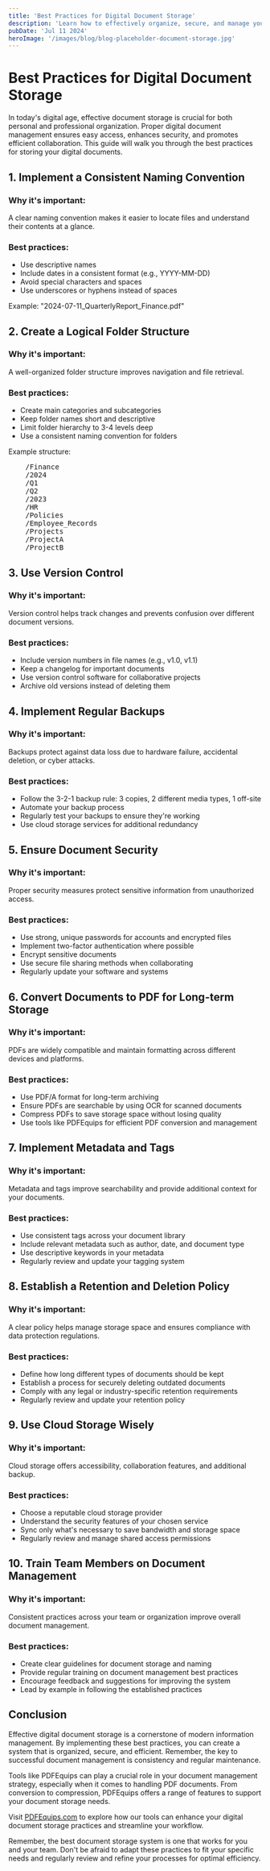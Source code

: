 ```yaml
---
title: 'Best Practices for Digital Document Storage'
description: 'Learn how to effectively organize, secure, and manage your digital documents for optimal accessibility and longevity'
pubDate: 'Jul 11 2024'
heroImage: '/images/blog/blog-placeholder-document-storage.jpg'
---
```


# Best Practices for Digital Document Storage

In today's digital age, effective document storage is crucial for both personal and professional organization. Proper digital document management ensures easy access, enhances security, and promotes efficient collaboration. This guide will walk you through the best practices for storing your digital documents.

## 1. Implement a Consistent Naming Convention

### Why it's important:
A clear naming convention makes it easier to locate files and understand their contents at a glance.

### Best practices:
- Use descriptive names
- Include dates in a consistent format (e.g., YYYY-MM-DD)
- Avoid special characters and spaces
- Use underscores or hyphens instead of spaces

Example: "2024-07-11_QuarterlyReport_Finance.pdf"

## 2. Create a Logical Folder Structure

### Why it's important:
A well-organized folder structure improves navigation and file retrieval.

### Best practices:
- Create main categories and subcategories
- Keep folder names short and descriptive
- Limit folder hierarchy to 3-4 levels deep
- Use a consistent naming convention for folders

Example structure:

<pre>
    /Finance
    /2024
    /Q1
    /Q2
    /2023
    /HR
    /Policies
    /Employee_Records
    /Projects
    /ProjectA
    /ProjectB
</pre>

## 3. Use Version Control

### Why it's important:
Version control helps track changes and prevents confusion over different document versions.

### Best practices:
- Include version numbers in file names (e.g., v1.0, v1.1)
- Keep a changelog for important documents
- Use version control software for collaborative projects
- Archive old versions instead of deleting them

## 4. Implement Regular Backups

### Why it's important:
Backups protect against data loss due to hardware failure, accidental deletion, or cyber attacks.

### Best practices:
- Follow the 3-2-1 backup rule: 3 copies, 2 different media types, 1 off-site
- Automate your backup process
- Regularly test your backups to ensure they're working
- Use cloud storage services for additional redundancy

## 5. Ensure Document Security

### Why it's important:
Proper security measures protect sensitive information from unauthorized access.

### Best practices:
- Use strong, unique passwords for accounts and encrypted files
- Implement two-factor authentication where possible
- Encrypt sensitive documents
- Use secure file sharing methods when collaborating
- Regularly update your software and systems

## 6. Convert Documents to PDF for Long-term Storage

### Why it's important:
PDFs are widely compatible and maintain formatting across different devices and platforms.

### Best practices:
- Use PDF/A format for long-term archiving
- Ensure PDFs are searchable by using OCR for scanned documents
- Compress PDFs to save storage space without losing quality
- Use tools like PDFEquips for efficient PDF conversion and management

## 7. Implement Metadata and Tags

### Why it's important:
Metadata and tags improve searchability and provide additional context for your documents.

### Best practices:
- Use consistent tags across your document library
- Include relevant metadata such as author, date, and document type
- Use descriptive keywords in your metadata
- Regularly review and update your tagging system

## 8. Establish a Retention and Deletion Policy

### Why it's important:
A clear policy helps manage storage space and ensures compliance with data protection regulations.

### Best practices:
- Define how long different types of documents should be kept
- Establish a process for securely deleting outdated documents
- Comply with any legal or industry-specific retention requirements
- Regularly review and update your retention policy

## 9. Use Cloud Storage Wisely

### Why it's important:
Cloud storage offers accessibility, collaboration features, and additional backup.

### Best practices:
- Choose a reputable cloud storage provider
- Understand the security features of your chosen service
- Sync only what's necessary to save bandwidth and storage space
- Regularly review and manage shared access permissions

## 10. Train Team Members on Document Management

### Why it's important:
Consistent practices across your team or organization improve overall document management.

### Best practices:
- Create clear guidelines for document storage and naming
- Provide regular training on document management best practices
- Encourage feedback and suggestions for improving the system
- Lead by example in following the established practices

## Conclusion

Effective digital document storage is a cornerstone of modern information management. By implementing these best practices, you can create a system that is organized, secure, and efficient. Remember, the key to successful document management is consistency and regular maintenance.

Tools like PDFEquips can play a crucial role in your document management strategy, especially when it comes to handling PDF documents. From conversion to compression, PDFEquips offers a range of features to support your document storage needs.

Visit [PDFEquips.com](https://www.pdfequips.com) to explore how our tools can enhance your digital document storage practices and streamline your workflow.

Remember, the best document storage system is one that works for you and your team. Don't be afraid to adapt these practices to fit your specific needs and regularly review and refine your processes for optimal efficiency.